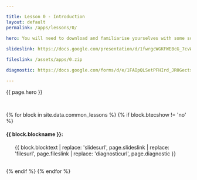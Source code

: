 ```yaml
---

title: Lesson 0 - Introduction
layout: default
permalink: /apps/lessons/0/

hero: You will need to download and familiarise yourselves with some software if you are to continue with this course. Below are instructions on which resources we will use and what you should download.</p><p>(adapted from <a href="http://vknight.org/cfm/labsheets/01-variables-conditionals-loops/" target="_blank">here</a>)
    
slideslink: https://docs.google.com/presentation/d/1fwrgcWGKFWEBcG_7cvWVXd3u40fIQP8XqWheDiwGZLk/export/pdf

fileslink: /assets/apps/0.zip

diagnostic: https://docs.google.com/forms/d/e/1FAIpQLSetPFHIrd_JR0GectsKPU794i4l3JD6d3JU0YYIFngxHtusUA/viewform?usp=sf_link

---
```


<p>{{ page.hero }}</p>
<br/>

{% for block in site.data.common_lessons %}
  {% if block.btecshow != 'no' %}
  <h4 id="{{ block.idtag }}">{{ block.blockname }}:</h4>
  <ul>
    {{ block.blocktext | replace: 'slidesurl', page.slideslink | replace: 'filesurl', page.fileslink | replace: 'diagnosticurl', page.diagnostic }}
  </ul>
  <br/>
  {% endif %}
{% endfor %}
<br/>
